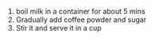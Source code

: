 1) boil milk in a container for about 5 mins 
2) Gradually add coffee powder and sugar
3) Stir it and serve it in a cup